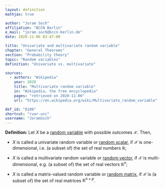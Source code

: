 ```yaml
---
layout: definition
mathjax: true

author: "Joram Soch"
affiliation: "BCCN Berlin"
e_mail: "joram.soch@bccn-berlin.de"
date: 2020-11-06 03:47:00

title: "Univariate and multivariate random variable"
chapter: "General Theorems"
section: "Probability theory"
topic: "Random variables"
definition: "Univariate vs. multivariate"

sources:
  - authors: "Wikipedia"
    year: 2020
    title: "Multivariate random variable"
    in: "Wikipedia, the free encyclopedia"
    pages: "retrieved on 2020-11-06"
    url: "https://en.wikipedia.org/wiki/Multivariate_random_variable"

def_id: "D106"
shortcut: "rvar-uni"
username: "JoramSoch"
---
```



**Definition:** Let $X$ be a [random variable](/D/rvar) with possible outcomes $\mathcal{X}$. Then,

* $X$ is called a univariate random variable or [random scalar](/D/rvar), if $\mathcal{X}$ is one-dimensional, i.e. (a subset of) the set of real numbers $\mathbb{R}$;

* $X$ is called a multivariate random variable or [random vector](/D/rvec), if $\mathcal{X}$ is multi-dimensional, e.g. (a subset of) the set of real vectors $\mathbb{R}^n$;

* $X$ is called a matrix-valued random variable or [random matrix](/D/rmat), if $\mathcal{X}$ is (a subset of) the set of real matrices $\mathbb{R}^{n \times p}$.